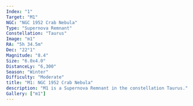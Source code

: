 ```yaml
---
Index: "1"
Target: "M1"
NGC: "NGC 1952 Crab Nebula"
Type: "Supernova Remnant"
Constellation: "Taurus"
Image: "m1"
RA: "5h 34.5m"
Dec: "22°1"
Magnitude: "8.4"
Size: "6.0x4.0"
DistanceLy: "6,300"
Season: "Winter"
Difficulty: "Moderate"
title: "M1: NGC 1952 Crab Nebula"
description: "M1 is a Supernova Remnant in the constellation Taurus."
Gallery: ["m1"]
---
```


